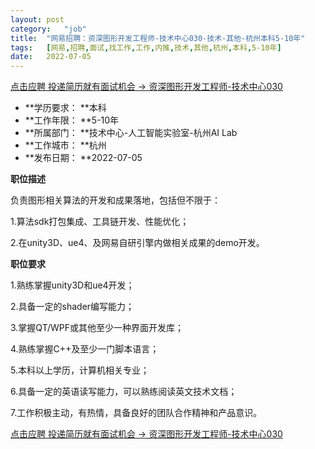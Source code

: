 ```yaml
---
layout:	post
category:	"job"
title:	"网易招聘：资深图形开发工程师-技术中心030-技术-其他-杭州本科5-10年"
tags:	[网易,招聘,面试,找工作,工作,内推,技术,其他,杭州,本科,5-10年]
date:	2022-07-05
---
```


[点击应聘 投递简历就有面试机会 ->  资深图形开发工程师-技术中心030](http://mobile.bole.netease.com/bole/boleDetail?id=41330&employeeId=346f03c3cda5f04c&key=all)



- **学历要求： **本科
- **工作年限： **5-10年
- **所属部门： **技术中心-人工智能实验室-杭州AI Lab
- **工作城市： **杭州
- **发布日期： **2022-07-05



**职位描述**

负责图形相关算法的开发和成果落地，包括但不限于：

1.算法sdk打包集成、工具链开发、性能优化；

2.在unity3D、ue4、及网易自研引擎内做相关成果的demo开发。





**职位要求**

1.熟练掌握unity3D和ue4开发；

2.具备一定的shader编写能力；

3.掌握QT/WPF或其他至少一种界面开发库；

4.熟练掌握C++及至少一门脚本语言；

5.本科以上学历，计算机相关专业；

6.具备一定的英语读写能力，可以熟练阅读英文技术文档；

7.工作积极主动，有热情，具备良好的团队合作精神和产品意识。



[点击应聘 投递简历就有面试机会 ->  资深图形开发工程师-技术中心030](http://mobile.bole.netease.com/bole/boleDetail?id=41330&employeeId=346f03c3cda5f04c&key=all)